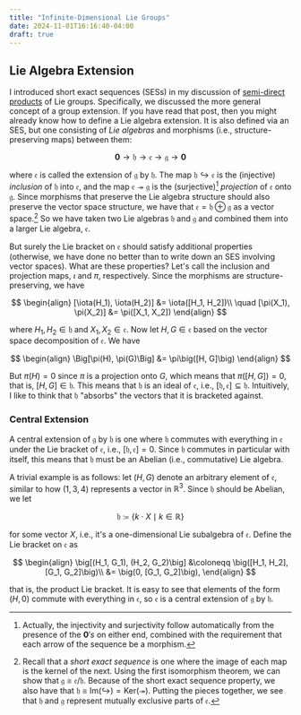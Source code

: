 ```yaml
---
title: "Infinite-Dimensional Lie Groups"
date: 2024-11-01T16:16:40-04:00
draft: true
---
```


## Lie Algebra Extension

I introduced short exact sequences (SESs) in my discussion of [semi-direct products](/posts/lie-groups_construction) of Lie groups. Specifically, we discussed the more general concept of a group extension. If you have read that post, then you might already know how to define a Lie algebra extension. It is also defined via an SES, but one consisting of *Lie algebras* and morphisms (i.e., structure-preserving maps) between them:

$$
\mathbf 0 \to \mathfrak h \to \mathfrak e \to \mathfrak g \to \mathbf 0
$$

where $\mathfrak e$ is called the <span class=accented>extension</span> of $\mathfrak g$ by $\mathfrak h$. The map $\mathfrak h \hookrightarrow \mathfrak e$ is the (injective) *inclusion* of $\mathfrak h$ into $\mathfrak e$, and the map $\mathfrak e \twoheadrightarrow \mathfrak g$ is the (surjective)[^2] *projection* of $\mathfrak e$ onto $\mathfrak g$. Since morphisms that preserve the Lie algebra structure should also preserve the vector space structure, we have that $\mathfrak e = \mathfrak h \oplus \mathfrak g$ as a vector space.[^1] So we have taken two Lie algebras $\mathfrak h$ and $\mathfrak g$ and combined them into a larger Lie algebra, $\mathfrak e$. 

But surely the Lie bracket on $\mathfrak e$ should satisfy additional properties (otherwise, we have done no better than to write down an SES involving vector spaces). What are these properties? Let's call the inclusion and projection maps, $\iota$ and $\pi$, respectively. Since the morphisms are structure-preserving, we have

$$
\begin{align}
[\iota(H_1), \iota(H_2)] &= \iota([H_1, H_2])\\
\quad [\pi(X_1), \pi(X_2)] &= \pi([X_1, X_2])
\end{align}
$$

where $H_1, H_2 \in \mathfrak h$ and $X_1, X_2 \in \mathfrak e$. Now let $H,G \in \mathfrak e$ based on the vector space decomposition of $\mathfrak e$. We have

<!-- $$
\begin{align}
\Big[&\pi\big(\,\iota(H_1) + G_1\,\big),\ \pi\big(\,\iota(H_2) + G_2\,\big)\Big] \\
&= \pi\big([\iota(H_1) + G_1, \iota(H_2) + G_2]\big) \\
&= \pi\big(\iota([H_1, H_2]) + [G_1, G_2]\big)
\end{align}
$$ -->

$$
\begin{align}
\Big[\pi(H),  \pi(G)\Big] &= \pi\big([H, G]\big)
\end{align}
$$

But $\pi(H) = 0$ since $\pi$ is a projection onto $G$, which means that $\pi\big([H, G]\big)=0$, that is, $[H,G]\in \mathfrak h$. This means that $\mathfrak h$ is an <span class=accented>ideal</span> of $\mathfrak e$, i.e., $[\mathfrak h, \mathfrak e] \subseteq \mathfrak h$. Intuitively, I like to think that $\mathfrak h$ "absorbs" the vectors that it is bracketed against.

[^1]: Recall that a *short exact sequence* is one where the image of each map is the kernel of the next. Using the first isomorphism theorem, we can show that $\mathfrak g \cong  \mathfrak e/\mathfrak h$. Because of the short exact sequence property, we also have that $\mathfrak h \cong \textrm{Im}(\hookrightarrow) = \textrm{Ker}(\twoheadrightarrow)$. Putting the pieces together, we see that $\mathfrak h$ and $\mathfrak g$ represent mutually exclusive parts of $\mathfrak e$.

[^2]: Actually, the injectivity and surjectivity follow automatically from the presence of the $\mathbf 0's$ on either end, combined with the requirement that each arrow of the sequence be a morphism.

### Central Extension

A central extension of $\mathfrak{g}$ by $\mathfrak h$ is one where $\mathfrak h$ commutes with everything in $\mathfrak e$ under the Lie bracket of $\mathfrak e$, i.e., $[\mathfrak h, \mathfrak e] = 0$. Since $\mathfrak h$ commutes in particular with itself, this means that $\mathfrak h$ must be an Abelian (i.e., commutative) Lie algebra. 

A trivial example is as follows: let $(H, G)$ denote an arbitrary element of $\mathfrak e$, similar to how $(1, 3, 4)$ represents a vector in $\mathbb R^3$. Since $\mathfrak h$ should be Abelian, we let 

$$
\mathfrak h \coloneqq \lbrace k \cdot X \mid k \in \mathbb R \rbrace
$$

for some vector $X$, i.e., it's a one-dimensional Lie subalgebra of $\mathfrak e$. Define the Lie bracket on $\mathfrak e$ as

$$
\begin{align}
\big[(H_1, G_1), (H_2, G_2)\big] &\coloneqq \big([H_1, H_2], [G_1, G_2]\big)\\
 &= \big(0, [G_1, G_2]\big),
\end{align}
$$

that is, the product Lie bracket.
It is easy to see that elements of the form $(H, 0)$ commute with everything in $\mathfrak e$, so $\mathfrak e$ is a central extension of $\mathfrak g$ by $\mathfrak h$.